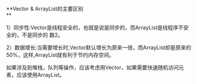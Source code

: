 

**Vector & ArrayList的主要区别    
**

1）同步性:Vector是线程安全的，也就是说是同步的，而ArrayList是线程序不安全的，不是同步的 数2。

2）数据增长:当需要增长时,Vector默认增长为原来一倍，而ArrayList却是原来的50%，这样,ArrayList就有利于节约内存空间。

如果涉及到堆栈，队列等操作，应该考虑用Vector，如果需要快速随机访问元素，应该使用ArrayList。

